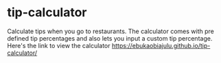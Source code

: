 # tip-calculator
Calculate tips when you go to restaurants. 
   The calculator comes with pre defined tip percentages and also lets you input a custom tip percentage.
       Here's the link to view the calculator https://ebukaobiajulu.github.io/tip-calculator/
